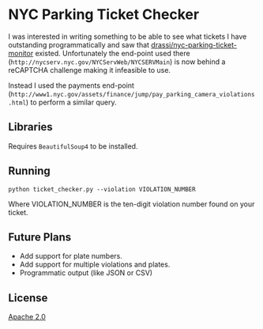 # NYC Parking Ticket Checker

I was interested in writing something to be able to see what tickets I have outstanding programmatically and saw that [drassi/nyc-parking-ticket-monitor](https://github.com/drassi/nyc-parking-ticket-monitor) existed. Unfortunately the end-point used there (`http://nycserv.nyc.gov/NYCServWeb/NYCSERVMain`) is now behind a reCAPTCHA challenge making it infeasible to use.

Instead I used the payments end-point (`http://www1.nyc.gov/assets/finance/jump/pay_parking_camera_violations.html`) to perform a similar query.

## Libraries

Requires `BeautifulSoup4` to be installed.

## Running

`python ticket_checker.py --violation VIOLATION_NUMBER`

Where VIOLATION_NUMBER is the ten-digit violation number found on your ticket.

## Future Plans

 - Add support for plate numbers.
 - Add support for multiple violations and plates.
 - Programmatic output (like JSON or CSV)

## License

[Apache 2.0](https://opensource.org/licenses/Apache-2.0)
